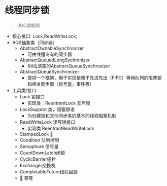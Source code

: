 # 线程同步锁

> JUC锁机制

- 核心接口: Lock,ReadWriteLock;
- AQS抽象类（同步器）
  - AbstractOwnableSynchronizer
    - 可由线程专有的同步器
  - AbstractQueuedLongSychronizer
    - 64位清空的AbstractQueueSynchronizer
  - AbstractQueueSynchronizer
    - 提供一个框架，用于实现依赖于先进先出（FIFO）等待队列的阻塞锁和相关同步器（信号量，事件等）
- 工具类/接口
  - Lock 锁接口
    - 实现类：ReentrantLock 互斥锁  
  - LockSupprot 类，阻塞原语
    - 为创建锁和其他同步类的基本的线程阻塞机制
  - ReadWriteLock 读写锁接口
    - 实现类 ReentrantReadWriteLock
  - StampedLock 🔺
  - Condition 队列控制
  - Semaphore 信号量
  - CountDownLatch闭锁
  - CyclicBarrier栅栏
  - Exchanger交换机
  - CompletableFuture线程回调
  - 🔺 等等